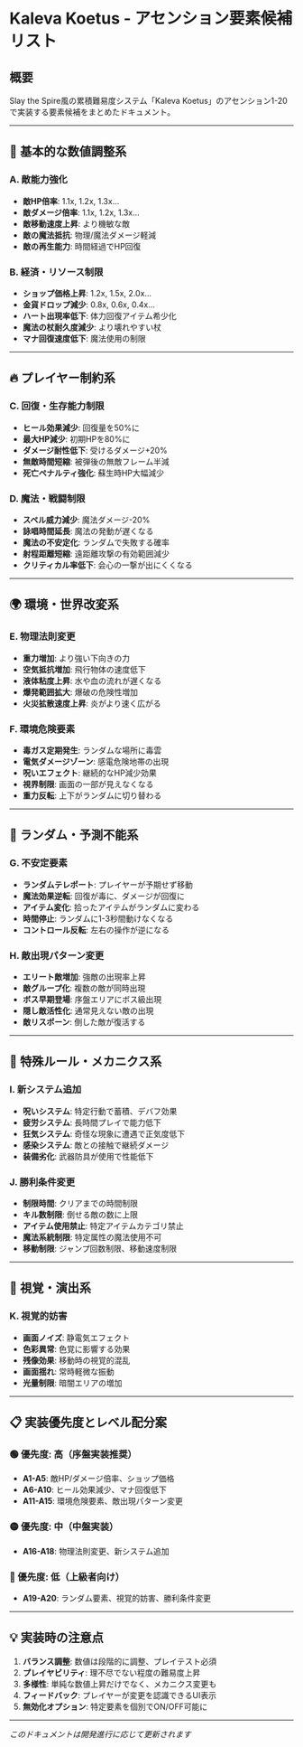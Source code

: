 # Kaleva Koetus - アセンション要素候補リスト

## 概要

Slay the Spire風の累積難易度システム「Kaleva Koetus」のアセンション1-20で実装する要素候補をまとめたドキュメント。

---

## 🎯 基本的な数値調整系

### A. 敵能力強化

- **敵HP倍率**: 1.1x, 1.2x, 1.3x...
- **敵ダメージ倍率**: 1.1x, 1.2x, 1.3x...
- **敵移動速度上昇**: より機敏な敵
- **敵の魔法抵抗**: 物理/魔法ダメージ軽減
- **敵の再生能力**: 時間経過でHP回復

### B. 経済・リソース制限

- **ショップ価格上昇**: 1.2x, 1.5x, 2.0x...
- **金貨ドロップ減少**: 0.8x, 0.6x, 0.4x...
- **ハート出現率低下**: 体力回復アイテム希少化
- **魔法の杖耐久度減少**: より壊れやすい杖
- **マナ回復速度低下**: 魔法使用の制限

---

## 🔥 プレイヤー制約系

### C. 回復・生存能力制限

- **ヒール効果減少**: 回復量を50%に
- **最大HP減少**: 初期HPを80%に
- **ダメージ耐性低下**: 受けるダメージ+20%
- **無敵時間短縮**: 被弾後の無敵フレーム半減
- **死亡ペナルティ強化**: 蘇生時HP大幅減少

### D. 魔法・戦闘制限

- **スペル威力減少**: 魔法ダメージ-20%
- **詠唱時間延長**: 魔法の発動が遅くなる
- **魔法の不安定化**: ランダムで失敗する確率
- **射程距離短縮**: 遠距離攻撃の有効範囲減少
- **クリティカル率低下**: 会心の一撃が出にくくなる

---

## 🌍 環境・世界改変系

### E. 物理法則変更

- **重力増加**: より強い下向きの力
- **空気抵抗増加**: 飛行物体の速度低下
- **液体粘度上昇**: 水や血の流れが遅くなる
- **爆発範囲拡大**: 爆破の危険性増加
- **火災拡散速度上昇**: 炎がより速く広がる

### F. 環境危険要素

- **毒ガス定期発生**: ランダムな場所に毒雲
- **電気ダメージゾーン**: 感電危険地帯の出現
- **呪いエフェクト**: 継続的なHP減少効果
- **視界制限**: 画面の一部が見えなくなる
- **重力反転**: 上下がランダムに切り替わる

---

## 🎲 ランダム・予測不能系

### G. 不安定要素

- **ランダムテレポート**: プレイヤーが予期せず移動
- **魔法効果逆転**: 回復が毒に、ダメージが回復に
- **アイテム変化**: 拾ったアイテムがランダムに変わる
- **時間停止**: ランダムに1-3秒間動けなくなる
- **コントロール反転**: 左右の操作が逆になる

### H. 敵出現パターン変更

- **エリート敵増加**: 強敵の出現率上昇
- **敵グループ化**: 複数の敵が同時出現
- **ボス早期登場**: 序盤エリアにボス級出現
- **隠し敵活性化**: 通常見えない敵の出現
- **敵リスポーン**: 倒した敵が復活する

---

## 🎪 特殊ルール・メカニクス系

### I. 新システム追加

- **呪いシステム**: 特定行動で蓄積、デバフ効果
- **疲労システム**: 長時間プレイで能力低下
- **狂気システム**: 奇怪な現象に遭遇で正気度低下
- **感染システム**: 敵との接触で継続ダメージ
- **装備劣化**: 武器防具が使用で性能低下

### J. 勝利条件変更

- **制限時間**: クリアまでの時間制限
- **キル数制限**: 倒せる敵の数に上限
- **アイテム使用禁止**: 特定アイテムカテゴリ禁止
- **魔法系統制限**: 特定属性の魔法使用不可
- **移動制限**: ジャンプ回数制限、移動速度制限

---

## 🎨 視覚・演出系

### K. 視覚的妨害

- **画面ノイズ**: 静電気エフェクト
- **色彩異常**: 色覚に影響する効果
- **残像効果**: 移動時の視覚的混乱
- **画面揺れ**: 常時軽微な振動
- **光量制限**: 暗闇エリアの増加

---

## 📋 実装優先度とレベル配分案

### 🟢 優先度: 高（序盤実装推奨）

- **A1-A5**: 敵HP/ダメージ倍率、ショップ価格
- **A6-A10**: ヒール効果減少、マナ回復低下
- **A11-A15**: 環境危険要素、敵出現パターン変更

### 🟡 優先度: 中（中盤実装）

- **A16-A18**: 物理法則変更、新システム追加

### 🔴 優先度: 低（上級者向け）

- **A19-A20**: ランダム要素、視覚的妨害、勝利条件変更

---

## 💡 実装時の注意点

1. **バランス調整**: 数値は段階的に調整、プレイテスト必須
2. **プレイヤビリティ**: 理不尽でない程度の難易度上昇
3. **多様性**: 単純な数値上昇だけでなく、メカニクス変更も
4. **フィードバック**: プレイヤーが変更を認識できるUI表示
5. **無効化オプション**: 特定要素を個別でON/OFF可能に

---

*このドキュメントは開発進行に応じて更新されます*
